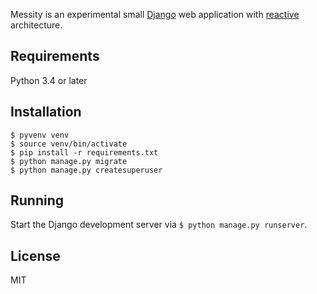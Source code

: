 Messity is an experimental small [Django](https://www.djangoproject.com) web
application with [reactive](http://en.wikipedia.org/wiki/Reactive_programming)
architecture.

## Requirements

Python 3.4 or later

## Installation

```
$ pyvenv venv
$ source venv/bin/activate
$ pip install -r requirements.txt
$ python manage.py migrate
$ python manage.py createsuperuser
```

## Running

Start the Django development server via `$ python manage.py runserver`.

## License

MIT

